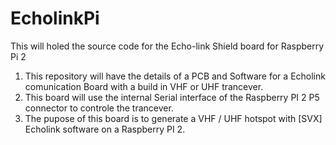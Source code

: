 # EcholinkPi
This will holed the source code for the Echo-link Shield board for Raspberry Pi 2

1) This repository will have the details of a PCB and Software for a Echolink comunication Board with a build in VHF or UHF trancever.
2) This board will use the internal Serial interface of the Raspberry PI 2 P5 connector to controle the trancever.
3) The pupose of this board is to generate a VHF / UHF hotspot with [SVX] Echolink software on a Raspberry PI 2.
